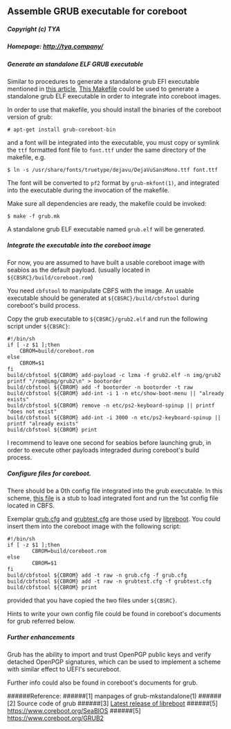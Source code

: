## Assemble GRUB executable for coreboot
##### Copyright (c) TYA
##### Homepage: http://tya.company/

##### Generate an standalone ELF GRUB executable

Similar to procedures to generate a standalone grub EFI executable mentioned in [this article](./grub-with-secure-boot.md), [This Makefile](../scripts/coreboot/grub.mk) could be used to generate a standalone grub ELF executable in order to integrate into coreboot images.

In order to use that makefile, you should install the binaries of the coreboot version of grub:

	# apt-get install grub-coreboot-bin
	
and a font will be integrated into the executable, you must copy or symlink the `ttf` formatted font file to `font.ttf` under the same directory of the makefile, e.g.

	$ ln -s /usr/share/fonts/truetype/dejavu/DejaVuSansMono.ttf font.ttf
	
The font will be converted to `pf2` format by `grub-mkfont(1)`, and integrated into the executable during the invocation of the makefile.

Make sure all dependencies are ready, the makefile could be invoked:

	$ make -f grub.mk
	
A standalone grub ELF executable named `grub.elf` will be generated.

##### Integrate the executable into the coreboot image

For now, you are assumed to have built a usable coreboot image with seabios as the default payload. (usually located in `${CBSRC}/build/coreboot.rom`)

You need `cbfstool` to manipulate CBFS with the image. An usable executable should be generated at `${CBSRC}/build/cbfstool` during coreboot's build process.

Copy the grub executable to `${CBSRC}/grub2.elf` and run the following script under `${CBSRC}`:

```
#!/bin/sh
if [ -z $1 ];then
	CBROM=build/coreboot.rom
else
	CBROM=$1
fi
build/cbfstool ${CBROM} add-payload -c lzma -f grub2.elf -n img/grub2
printf "/rom@img/grub2\n" > bootorder
build/cbfstool ${CBROM} add -f bootorder -n bootorder -t raw
build/cbfstool ${CBROM} add-int -i 1 -n etc/show-boot-menu || "already exists"
build/cbfstool ${CBROM} remove -n etc/ps2-keyboard-spinup || printf "does not exist"
build/cbfstool ${CBROM} add-int -i 3000 -n etc/ps2-keyboard-spinup || printf "already exists"
build/cbfstool ${CBROM} print
```

I recommend to leave one second for seabios before launching grub, in order to execute other payloads integraded during coreboot's build process.

##### Configure files for coreboot.

There should be a 0th config file integrated into the grub executable.
In this scheme, [this file](../scripts/coreboot/grub.cfg.embedded) is a stub to load integrated font and run the 1st config file located in CBFS.

Exemplar [grub.cfg](../scripts/coreboot/grub.cfg) and [grubtest.cfg](../scripts/coreboot/grub.cfg) are those used by [libreboot](https://libreboot.org). You could insert them into the coreboot image with the following script:

```
#!/bin/sh
if [ -z $1 ];then
        CBROM=build/coreboot.rom
else
        CBROM=$1
fi
build/cbfstool ${CBROM} add -t raw -n grub.cfg -f grub.cfg
build/cbfstool ${CBROM} add -t raw -n grubtest.cfg -f grubtest.cfg
build/cbfstool ${CBROM} print
```

provided that you have copied the two files under `${CBSRC}`.

Hints to write your own config file could be found in coreboot's documents for grub referred below.

##### Further enhancements
Grub has the ability to import and trust OpenPGP public keys and verify
detached OpenPGP signatures, which can be used to implement a scheme with similar effect to UEFI's secureboot.

Further info could also be found in coreboot's documents for grub.

######Reference: 
######[1] manpages of grub-mkstandalone(1)
######[2] Source code of grub
######[3] [Latest release of libreboot](https://libreboot.org/release/stable/20160907/libreboot_r20160907_src.tar.xz)
######[5] https://www.coreboot.org/SeaBIOS
######[5] https://www.coreboot.org/GRUB2
